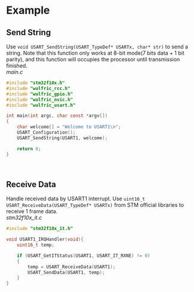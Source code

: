 # Example
## Send String
Use `void USART_SendString(USART_TypeDef* USARTx, char* str)` to send a string.
Note that this function only works at 8-bit mode(7 bits data + 1 bit parity), and this 
function will occupies the processor until transmission finished.<br>
*main.c*
```C
#include "stm32f10x.h"
#include "wulfric_rcc.h"
#include "wulfric_gpio.h"
#include "wulfric_nvic.h"
#include "wulfric_usart.h"

int main(int argc, char const *argv[])
{
	char welcome[] = "Welcome to USART1\n";
	USART_Configuration();
	USART_SendString(USART1, welcome);

	return 0;
}
```
<br>

## Receive Data
Handle received data by USART1 interrupt.
Use `uint16_t USART_ReceiveData(USART_TypeDef* USARTx)` from STM official libraries
to receive 1 frame data.<br>
*stm32f10x_it.c*
```C
#include "stm32f10x_it.h"

void USART1_IRQHandler(void){
	uint16_t temp;

	if (USART_GetITStatus(USART1, USART_IT_RXNE) != 0)
	{
		temp = USART_ReceiveData(USART1);
		USART_SendData(USART1, temp);
	}
}
```
